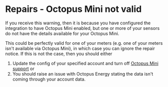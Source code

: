 # Repairs - Octopus Mini not valid

If you receive this warning, then it is because you have configured the integration to have Octopus Mini enabled, but one or more of your sensors do not have the details available for your Octopus Mini.

This could be perfectly valid for one of your meters (e.g. one of your meters isn't available via Octopus Mini), in which case you can ignore the repair notice. If this is not the case, then you should either

1. Update the config of your specified account and turn off [Octopus Mini support](../setup/account#home-mini) or 
2. You should raise an issue with Octopus Energy stating the data isn't coming through your account data.